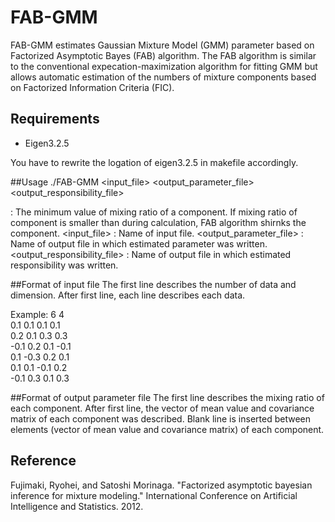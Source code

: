 # FAB-GMM
FAB-GMM estimates Gaussian Mixture Model (GMM) parameter based on Factorized Asymptotic Bayes (FAB) algorithm. 
The FAB algorithm is similar to the conventional expecation-maximization algorithm for fitting GMM but allows automatic estimation of the numbers of mixture components based on Factorized Information Criteria (FIC).

## Requirements
* Eigen3.2.5

You have to rewrite the logation of eigen3.2.5 in makefile accordingly.

##Usage
    ./FAB-GMM <epsilon> <input_file> <output_parameter_file> <output_responsibility_file>

<epsilon>: The minimum value of mixing ratio of a component. If mixing ratio of component is smaller than <epsilon> during calculation, FAB algorithm shirnks the component.
<input_file>      : Name of input file.
<output_parameter_file>  : Name of output file in which estimated parameter was written.
<output_responsibility_file>  : Name of output file in which estimated responsibility was written.

##Format of input file
The first line describes the number of data and dimension.
After first line, each line describes each data.

Example:
6 4  
0.1 0.1 0.1 0.1  
0.2 0.1 0.3 0.3  
-0.1 0.2 0.1 -0.1  
0.1 -0.3 0.2 0.1  
0.1 0.1 -0.1 0.2  
-0.1 0.3 0.1 0.3  

##Format of output parameter file
The first line describes the mixing ratio of each component.
After first line, the vector of mean value and covariance matrix of each component was described.
Blank line is inserted between elements (vector of mean value and covariance matrix) of each component.

## Reference
Fujimaki, Ryohei, and Satoshi Morinaga. "Factorized asymptotic bayesian inference for mixture modeling." International Conference on Artificial Intelligence and Statistics. 2012.
